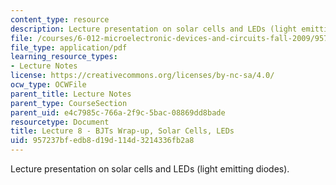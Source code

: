 ```yaml
---
content_type: resource
description: Lecture presentation on solar cells and LEDs (light emitting diodes).
file: /courses/6-012-microelectronic-devices-and-circuits-fall-2009/957237bfedb8d19d114d3214336fb2a8_MIT6_012F09_lec08.pdf
file_type: application/pdf
learning_resource_types:
- Lecture Notes
license: https://creativecommons.org/licenses/by-nc-sa/4.0/
ocw_type: OCWFile
parent_title: Lecture Notes
parent_type: CourseSection
parent_uid: e4c7985c-766a-2f9c-5bac-08869dd8bade
resourcetype: Document
title: Lecture 8 - BJTs Wrap-up, Solar Cells, LEDs
uid: 957237bf-edb8-d19d-114d-3214336fb2a8
---
```

Lecture presentation on solar cells and LEDs (light emitting diodes).